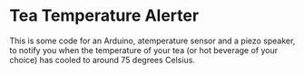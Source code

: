 # Tea Temperature Alerter

This is some code for an Arduino, atemperature sensor and a piezo speaker, to notify you when the temperature of your tea (or hot beverage of your choice) has cooled to around 75 degrees Celsius.
